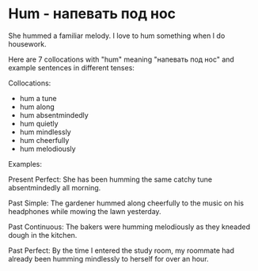 # Hum - напевать под нос

She hummed a familiar melody.
I love to hum something when I do housework.

Here are 7 collocations with "hum" meaning "напевать под нос" and example sentences in different tenses:

Collocations:

- hum a tune
- hum along
- hum absentmindedly
- hum quietly
- hum mindlessly
- hum cheerfully
- hum melodiously

Examples:

Present Perfect: She has been humming the same catchy tune absentmindedly all morning.

Past Simple: The gardener hummed along cheerfully to the music on his headphones while mowing the lawn yesterday.

Past Continuous: The bakers were humming melodiously as they kneaded dough in the kitchen.

Past Perfect: By the time I entered the study room, my roommate had already been humming mindlessly to herself for over an hour.
